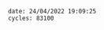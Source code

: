 

                date: 24/04/2022 19:09:25
                cycles: 83100

                         